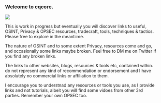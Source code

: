 ### Welcome to cqcore.
<p><img src="https://www.cqcore.uk/wp-content/uploads/2021/04/cropped-cropped-Capture-2.png"></p>


This is work in progress but eventually you will discover links to useful, OSINT, Privacy & OPSEC resources, tradecraft, tools, techniques & tactics. Please free to explore in the meantiime. 

The nature of OSINT and to some extent Privacy, resources come and go, and occasionally  some links maybe broken. Feel free to DM me on Twitter if you find any broken links.

The links to other websites, blogs, resources & tools etc, contained within. do not represent any kind of recommendation or endorsement and I have absolutely no commercial links or affiliation to them.

I encourage you to understnad any resources or tools you use, as I provide links and not tutorials, albeit you will find some vidoes from other 3rd parties. Remember your own OPSEC too.
<!--
**cqcore/cqcore** is a ✨ _special_ ✨ repository because its `README.md` (this file) appears on your GitHub profile.

Here are some ideas to get you started:

- 🔭 I’m currently working on ...
- 🌱 I’m currently learning ...
- 👯 I’m looking to collaborate on ...
- 🤔 I’m looking for help with ...
- 💬 Ask me about ...
- 📫 How to reach me: ...
- 😄 Pronouns: ...
- ⚡ Fun fact: ...
-->
